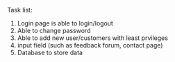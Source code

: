 Task list:
1. Login page is able to login/logout
2. Able to change password
3. Able to add new user/customers with least prvileges
4. input field (such as feedback forum, contact page)
5. Database to store data 
